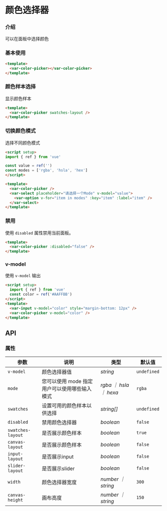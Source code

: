 # 颜色选择器
### 介绍

可以在面板中选择颜色

### 基本使用

```html
<template>
  <var-color-picker></var-color-picker>
</template>
```
### 颜色样本选择

显示颜色样本

```html
<template>
  <var-color-picker swatches-layout />
</template>
```

### 切换颜色模式

选择不同颜色模式

```html
<script setup>
import { ref } from 'vue'

const value = ref('')
const modes = ['rgba', 'hsla', 'hex']
</script>

<template>
  <var-color-picker />
  <var-select placeholder="请选择一个Mode" v-model="value">
    <var-option v-for="item in modes" :key="item" :label="item" />
  </var-select>
</template>
```

### 禁用

使用 `disabled` 属性禁用当前面板。

```html
<template>
  <var-color-picker :disabled="false" />
</template>
```

### v-model

使用 `v-model` 输出

```html
<script setup>
  import { ref } from 'vue'
  const color = ref('#AAFFBB')
</script>
<template>
  <var-input v-model="color" style="margin-bottom: 12px" />
  <var-color-picker v-model="color" />
</template>
```
## API

### 属性

| 参数              | 说明                                         | 类型                   | 默认值      |
| ----------------- | -------------------------------------------- | ---------------------- | ----------- |
| `v-model`         | 颜色选择器值                                 | _string_               | `undefined` |
| `mode`            | 您可以使用 mode 指定用户可以使用哪些输入模式 | _rgba ｜ hsla ｜ hexa_ | `rgba`      |
| `swatches`        | 设置可用的颜色样本以供选择                   | _string[]_             | `undefined` |
| `disabled`        | 禁用颜色选择器                               | _boolean_              | `false`     |
| `swatches-layout` | 是否展示颜色样本                             | _boolean_              | `true`      |
| `canvas-layout`   | 是否展示颜色样本                             | _boolean_              | `false`     |
| `input-layout`    | 是否展示input                                | _boolean_              | `false`     |
| `slider-layout`   | 是否展示slider                               | _boolean_              | `false`     |
| `width`           | 颜色选择器宽度                               | _number ｜ string_     | `300`       |
| `canvas-height`   | 画布高度                                     | _number ｜ string_     | `150`       |
